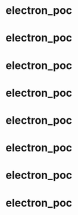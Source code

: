 # electron_poc
# electron_poc
# electron_poc
# electron_poc
# electron_poc
# electron_poc
# electron_poc
# electron_poc
